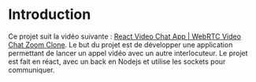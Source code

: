 # Introduction

Ce projet suit la vidéo suivante : [React Video Chat App | WebRTC Video Chat Zoom Clone](https://www.youtube.com/watch?v=oxFr7we3LC8). Le but du projet est de développer une application permettant de lancer un appel vidéo avec un autre interlocuteur. Le projet est fait en réact, avec un back en Nodejs et utilise les sockets pour communiquer.